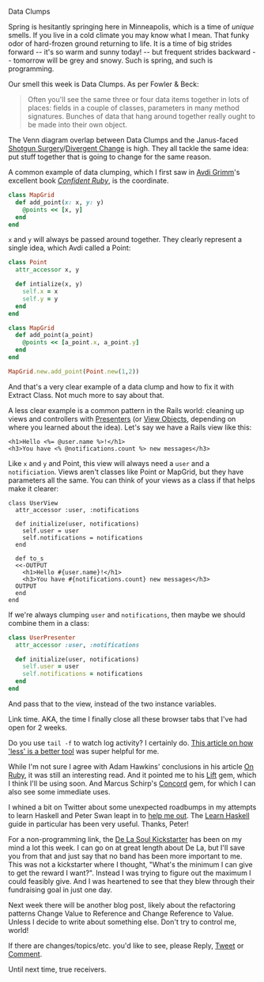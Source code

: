 Data Clumps

Spring is hesitantly springing here in Minneapolis, which is a time of _unique_ smells. If you live in a cold climate you may know what I mean. That funky odor of hard-frozen ground returning to life. It is a time of big strides forward -- it's so warm and sunny today! -- but frequent strides backward -- tomorrow will be grey and snowy. Such is spring, and such is programming.

Our smell this week is Data Clumps. As per Fowler & Beck:

> Often you'll see the same three or four data items together in lots of places: fields in a couple of classes, parameters in many method signatures. Bunches of data that hang around together really ought to be made into their own object.

The Venn diagram overlap between Data Clumps and the Janus-faced [Shotgun Surgery](http://tinyletter.com/ianwhitney/letters/shotgun-surgery-a-pretty-exciting-name-something-so-tedious)/[Divergent Change](http://tinyletter.com/ianwhitney/letters/divergent-change-a-smell-by-any-other-name) is high. They all tackle the same idea: put stuff together that is going to change for the same reason.

A common example of data clumping, which I first saw in [Avdi Grimm](http://about.avdi.org/)'s excellent book [_Confident Ruby_](http://www.confidentruby.com/), is the coordinate.

```ruby
class MapGrid
  def add_point(x: x, y: y)
    @points << [x, y]
  end
end
```

`x` and `y` will always be passed around together. They clearly represent a single idea, which Avdi called a Point:

```ruby
class Point
  attr_accessor x, y

  def intialize(x, y)
    self.x = x
    self.y = y
  end
end

class MapGrid
  def add_point(a_point)
    @points << [a_point.x, a_point.y]
  end
end

MapGrid.new.add_point(Point.new(1,2))
```

And that's a very clear example of a data clump and how to fix it with Extract Class. Not much more to say about that.

A less clear example is a common pattern in the Rails world: cleaning up views and controllers with [Presenters](http://blog.jayfields.com/2007/03/rails-presenter-pattern.html) (or [View Objects](http://blog.codeclimate.com/blog/2012/10/17/7-ways-to-decompose-fat-activerecord-models/), depending on where you learned about the idea). Let's say we have a Rails view like this:

```erb
<h1>Hello <%= @user.name %>!</h1>
<h3>You have <% @notifications.count %> new messages</h3>
```

Like `x` and `y` and Point, this view will always need a `user` and a `notificiation`. Views aren't classes like Point or MapGrid, but they have parameters all the same. You can think of your views as a class if that helps make it clearer:

```
class UserView
  attr_accessor :user, :notifications

  def initialize(user, notifications)
    self.user = user
    self.notifications = notifications
  end

  def to_s
  <<-OUTPUT
    <h1>Hello #{user.name}!</h1>
    <h3>You have #{notifications.count} new messages</h3>
  OUTPUT
  end
end
```

If we're always clumping `user` and `notifications`, then maybe we should combine them in a class:

```ruby
class UserPresenter
  attr_accessor :user, :notifications

  def initialize(user, notifications)
    self.user = user
    self.notifications = notifications
  end
end
```

And pass that to the view, instead of the two instance variables.

Link time. AKA, the time I finally close all these browser tabs that I've had open for 2 weeks.

Do you use `tail -f` to watch log activity? I certainly do. [This article on how 'less' is a better tool](http://www.brianstorti.com/stop-using-tail/) was super helpful for me.

While I'm not sure I agree with Adam Hawkins' conclusions in his article [On Ruby](http://hawkins.io/2015/03/on-ruby/), it was still an interesting read. And it pointed me to his [Lift](https://github.com/ahawkins/lift) gem, which I think I'll be using soon. And Marcus Schirp's [Concord](https://github.com/mbj/concord) gem, for which I can also see some immediate uses.

I whined a bit on Twitter about some unexpected roadbumps in my attempts to learn Haskell and Peter Swan leapt in to [help me out](https://twitter.com/pdswanII/status/580206789054107648). The [Learn Haskell](https://github.com/bitemyapp/learnhaskell) guide in particular has been very useful. Thanks, Peter!

For a non-programming link, the [De La Soul Kickstarter](https://www.kickstarter.com/projects/1519102394/de-la-souls-new-album) has been on my mind a lot this week. I can go on at great length about De La, but I'll save you from that and just say that no band has been more important to me. This was not a kickstarter where I thought, "What's the minimum I can give to get the reward I want?". Instead I was trying to figure out the maximum I could feasibly give. And I was heartened to see that they blew through their fundraising goal in just one day.

Next week there will be another blog post, likely about the refactoring patterns Change Value to Reference and Change Reference to Value. Unless I decide to write about something else. Don't try to control me, world!

If there are changes/topics/etc. you'd like to see, please Reply, [Tweet](https://twitter.com/iwhitney) or [Comment](https://github.com/IanWhitney/newsletter/pull/2).

Until next time, true receivers.
